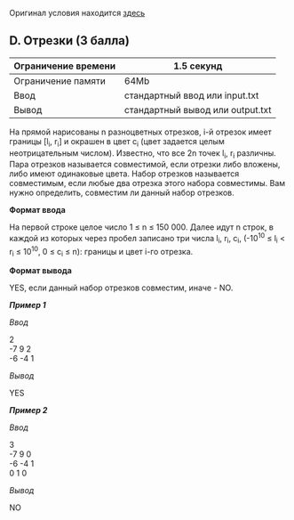 Оригинал условия находится [здесь](https://contest.yandex.ru/yacup/contest/18761/problems/D/)

## D. Отрезки (3 балла)

|Ограничение времени|	1.5 секунд <br/>|
| ---------------- | ----------- | 
|Ограничение памяти|	64Mb<br/> |
|Ввод|	стандартный ввод или input.txt<br/>|
|Вывод	| стандартный вывод или output.txt|

На прямой нарисованы n разноцветных отрезков, i-й отрезок имеет границы [l<sub>i</sub>, r<sub>i</sub>] и окрашен в цвет c<sub>i</sub> (цвет задается целым неотрицательным числом). Известно, что все 2n точек l<sub>i</sub>, r<sub>i</sub> различны. Пара отрезков называется совместимой, если отрезки либо вложены, либо имеют одинаковые цвета. Набор отрезков называется совместимым, если любые два отрезка этого набора совместимы. Вам нужно определить, совместим ли данный набор отрезков.

**Формат ввода**

На первой строке целое число 1 ≤ n ≤ 150 000. Далее идут n строк, в каждой из которых через пробел записано три числа l<sub>i</sub>, r<sub>i</sub>, c<sub>i</sub>, 
(-10<sup>10</sup> ≤ l<sub>i</sub> < r<sub>i</sub> ≤ 10<sup>10</sup>, 0 ≤ c<sub>i</sub> ≤ n): границы и цвет i-го отрезка.

**Формат вывода**

YES, если данный набор отрезков совместим, иначе - NO.

***Пример 1***

*Ввод*

2<br/>
-7 9 2<br/>
-6 -4 1<br/>


*Вывод*

YES

***Пример 2***

*Ввод*

3<br/>
-7 9 0 <br/>
-6 -4 1<br/>
0 1 0<br/>

*Вывод*

NO
